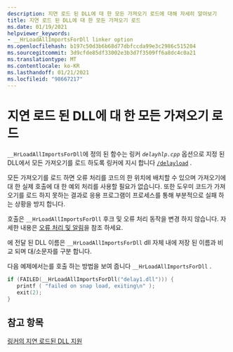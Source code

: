 ```yaml
---
description: 지연 로드 된 DLL에 대 한 모든 가져오기 로드에 대해 자세히 알아보기
title: 지연 로드 된 DLL에 대 한 모든 가져오기 로드
ms.date: 01/19/2021
helpviewer_keywords:
- __HrLoadAllImportsForDll linker option
ms.openlocfilehash: b197c50d3b6b68d77dbfccda99e3c2986c515204
ms.sourcegitcommit: 3d9cfde85df33002e3b3d7f3509ff6a8dc4c0a21
ms.translationtype: MT
ms.contentlocale: ko-KR
ms.lasthandoff: 01/21/2021
ms.locfileid: "98667217"
---
```

# <a name="load-all-imports-for-a-delay-loaded-dll"></a>지연 로드 된 DLL에 대 한 모든 가져오기 로드

`__HrLoadAllImportsForDll`에 정의 된 함수는 링커 *`delayhlp.cpp`* 옵션으로 지정 된 DLL에서 모든 가져오기를 로드 하도록 링커에 지시 합니다 [`/delayload`](delayload-delay-load-import.md) .

모든 가져오기를 로드 하면 오류 처리를 코드의 한 위치에 배치할 수 있으며 가져오기에 대 한 실제 호출에 대 한 예외 처리를 사용할 필요가 없습니다. 또한 도우미 코드가 가져오기를 로드 하지 못하는 결과로 응용 프로그램이 프로세스를 통해 부분적으로 실패 하는 상황을 방지 합니다.

호출은 `__HrLoadAllImportsForDll` 후크 및 오류 처리 동작을 변경 하지 않습니다. 자세한 내용은 [오류 처리 및 알림](error-handling-and-notification.md)을 참조 하세요.

에 전달 된 DLL 이름은 `__HrLoadAllImportsForDll` dll 자체 내에 저장 된 이름과 비교 되며 대/소문자를 구분 합니다.

다음 예제에서는를 호출 하는 방법을 보여 줍니다 `__HrLoadAllImportsForDll` .

```C
if (FAILED(__HrLoadAllImportsForDll("delay1.dll"))) {
   printf ( "failed on snap load, exiting\n" );
   exit(2);
}
```

## <a name="see-also"></a>참고 항목

[링커의 지연 로드된 DLL 지원](linker-support-for-delay-loaded-dlls.md)
